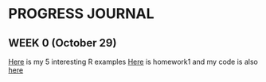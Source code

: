 # PROGRESS JOURNAL
## WEEK 0 (October 29)

[Here](files/example_homework_0.html) is my 5 interesting R examples
[Here](files/IE582_HW1.html) is homework1 and my code is also [here](files/IE582_HW1.Rmd)



